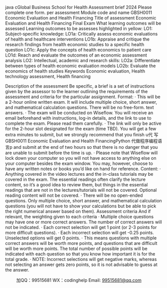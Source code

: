 java cGlobal Business School for Health  Assessment brief 2024 
Please complete one form. per assessment 
Module code and name 
GBSH0011 Economic Evaluation and Health Financing 
Title of assessment 
Economic Evaluation and Health Financing Final Exam 
What learning outcomes will be assessed 
Learning outcomes to be assesses highlighted in yellow: 
LO1: Subject-specific knowledge: 
LO1a: Critically assess economic evaluations of health and healthcare interventions 
LO1b: Appraise and critique the research findings from health economic studies to a specific health question 
LO1c: Apply the concepts of health economics to patient care 
LO1d: Reach and evaluate the outcomes of an economic assessment analysis 
LO2: Intellectual, academic and research skills: 
LO2a: Differentiate between types of health economic evaluation models 
LO2b: Evaluate the economics of health studies 
Keywords 
Economic evaluation, Health technology assessment, Health financing  


Description of the assessment 
Be specific, a brief is a set of instructions given by the assessor to the learner outlining the requirements of the assessment and criteria for the particular assignment. Format:  · This will be a 2-hour online written exam. It will include multiple choice, short answer, and mathematical calculation questions. There will be no free-form. text answers.  · The exam will be conducted on Wiseflow. You will receive an email beforehand with instructions, log-in details, and the link to use to complete the exam. Please read them carefully.  · The link will only be active for the 2-hour slot designated for the exam (time TBD). You will get a few extra minutes to submit, but we strongly recommend that you finish u代 写GBSH0011 Economic Evaluation and Health FinancingPython
代做程序编程语言p and submit at the end of two hours so that there is no danger that you are unable to submit before the time is up.  · Please note that Wiseflow will lock down your computer so you will not have access to anything else on your computer besides the exam window. You may, however, choose to have any written notes or books you’d like on hand for reference. Content: · Anything covered in the video lectures and the in-class tutorials may be covered in the exam. The essential readings often clarify the lecture content, so it’s a good idea to review them, but things in the essential readings that are not in the lectures/tutorials will not be covered. Optional reading content will not be covered.  · There will be no open-ended questions. Only multiple choice, short answer, and mathematical calculation questions (you will not have to show your calculations but be able to pick the right numerical answer based on them). 
Assessment criteria 
And if relevant, the weighting given to each criteria · Multiple choice questions may have one or more correct answers. The number of correct answers will not be indicated.  · Each correct selection will get 1 point (or 2-3 points for more difficult questions).  · Each incorrect selection will get -0.25 points. Unselected options will get 0 points.  · This means questions with multiple correct answers will be worth more points, and questions that are difficult will be worth more points. The total number of possible points will be indicated with each question so that you know how important it is for the total grade. · NOTE: Incorrect selections will get negative marks, whereas not selecting an answer gets zero points, so it is not advisable to guess at the answer. 

         
加QQ：99515681  WX：codinghelp  Email: 99515681@qq.com
